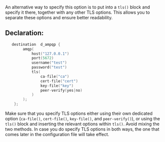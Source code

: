 ---
---
<!-- DISCLAIMER: This file is based on the syslog-ng Open Source Edition documentation https://github.com/balabit/syslog-ng-ose-guides/commit/2f4a52ee61d1ea9ad27cb4f3168b95408fddfdf2 and is used under the terms of The syslog-ng Open Source Edition Documentation License. The file has been modified by Axoflow. -->
An alternative way to specify this option is to put into a `tls()` block and specify it there, together with any other TLS options. This allows you to separate these options and ensure better readability.


## Declaration:

```c
   destination  d_ampqp {
        amqp(
            host("127.0.0.1")
            port(5672)
            username("test")
            password("test")
            tls(
                ca-file("ca")
                cert-file("cert") 
                key-file("key")
                peer-verify(yes|no)
            )
        );
    };

```

Make sure that you specify TLS options either using their own dedicated option (`ca-file()`, `cert-file()`, `key-file()`, and `peer-verify()`), or using the `tls()` block and inserting the relevant options within `tls()`. Avoid mixing the two methods. In case you do specify TLS options in both ways, the one that comes later in the configuration file will take effect.

